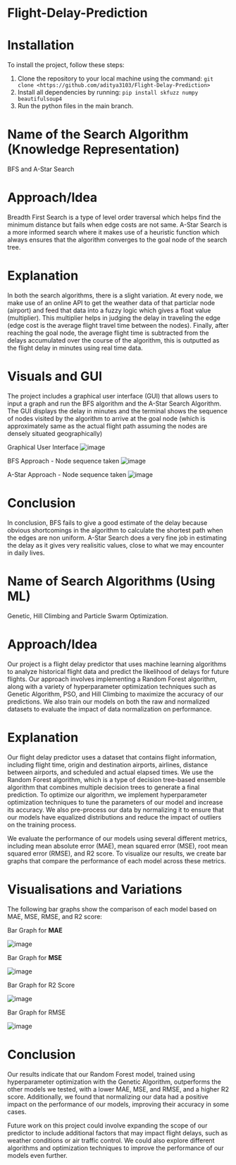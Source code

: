 # Flight-Delay-Prediction

# Installation

To install the project, follow these steps:

1. Clone the repository to your local machine using the command: `git clone <https://github.com/aditya3103/Flight-Delay-Prediction>`
2. Install all dependencies by running: `pip install skfuzz numpy beautifulsoup4`
3. Run the python files in the main branch.

# Name of the Search Algorithm (Knowledge Representation)

BFS and A-Star Search

# Approach/Idea

Breadth First Search is a type of level order traversal which helps find the minimum distance but fails when edge costs are not same. A-Star Search is a more informed search where it makes use of a heuristic function which always ensures that the algorithm converges to the goal node of the search tree.

# Explanation

In both the search algorithms, there is a slight variation. At every node, we make use of an online API to get the weather data of that particlar node (airport) and feed that data into a fuzzy logic which gives a float value (multiplier). This multiplier helps in judging the delay in traveling the edge (edge cost is the average flight travel time between the nodes). Finally, after reaching the goal node, the average flight time is subtracted from the delays accumulated over the course of the algorithm, this is outputted as the flight delay in minutes using real time data.

# Visuals and GUI

The project includes a graphical user interface (GUI) that allows users to input a graph and run the BFS algorithm and the A-Star Search Algorithm. The GUI displays the delay in minutes and the terminal shows the sequence of nodes visited by the algorithm to arrive at the goal node (which is approximately same as the actual flight path assuming the nodes are densely situated geographically)

Graphical User Interface
![image](https://user-images.githubusercontent.com/85363167/233984650-fa636456-92b3-459d-960f-7ae36d34c317.png)

BFS Approach - Node sequence taken
![image](https://user-images.githubusercontent.com/85363167/233984617-cbff408c-49c2-46dd-9ac7-0f3525ae002f.png)

A-Star Approach - Node sequence taken
![image](https://user-images.githubusercontent.com/85363167/233984632-825f5500-4a56-434f-b261-6f257f42d7ef.png)




# Conclusion

In conclusion, BFS fails to give a good estimate of the delay because obvious shortcomings in the algorithm to calculate the shortest path when the edges are non uniform. A-Star Search does a very fine job in estimating the delay as it gives very realisitic values, close to what we may encounter in daily lives.

# Name of Search Algorithms (Using ML)

Genetic, Hill Climbing and Particle Swarm Optimization.

# Approach/Idea

Our project is a flight delay predictor that uses machine learning algorithms to analyze historical flight data and predict the likelihood of delays for future flights. Our approach involves implementing a Random Forest algorithm, along with a variety of hyperparameter optimization techniques such as Genetic Algorithm, PSO, and Hill Climbing to maximize the accuracy of our predictions. We also train our models on both the raw and normalized datasets to evaluate the impact of data normalization on performance.

# Explanation

Our flight delay predictor uses a dataset that contains flight information, including flight time, origin and destination airports, airlines, distance between airports, and scheduled and actual elapsed times. We use the Random Forest algorithm, which is a type of decision tree-based ensemble algorithm that combines multiple decision trees to generate a final prediction. To optimize our algorithm, we implement hyperparameter optimization techniques to tune the parameters of our model and increase its accuracy. We also pre-process our data by normalizing it to ensure that our models have equalized distributions and reduce the impact of outliers on the training process.

We evaluate the performance of our models using several different metrics, including mean absolute error (MAE), mean squared error (MSE), root mean squared error (RMSE), and R2 score. To visualize our results, we create bar graphs that compare the performance of each model across these metrics.

# Visualisations and Variations

The following bar graphs show the comparison of each model based on MAE, MSE, RMSE, and R2 score:

Bar Graph for  **MAE**

![image](https://user-images.githubusercontent.com/87059885/233945104-8c2aac47-846b-425e-a8d5-5ac9009919da.png)





Bar Graph for **MSE**

![image](https://user-images.githubusercontent.com/87059885/233943652-7325b583-7fde-4985-b079-15ac6ab6584b.png)


Bar Graph for R2 Score

![image](https://user-images.githubusercontent.com/87059885/233943736-3e649a05-8739-4d03-bc3a-ec95ccc5ad48.png)


Bar Graph for RMSE

![image](https://user-images.githubusercontent.com/87059885/233943854-a5d5bbc5-80a0-42a2-a1e6-d883922df8b8.png)


# Conclusion

Our results indicate that our Random Forest model, trained using hyperparameter optimization with the Genetic Algorithm, outperforms the other models we tested, with a lower MAE, MSE, and RMSE, and a higher R2 score. Additionally, we found that normalizing our data had a positive impact on the performance of our models, improving their accuracy in some cases.

Future work on this project could involve expanding the scope of our predictor to include additional factors that may impact flight delays, such as weather conditions or air traffic control. We could also explore different algorithms and optimization techniques to improve the performance of our models even further.
